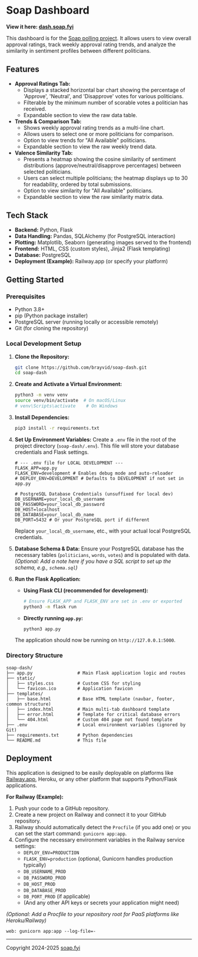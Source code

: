 # Soap Dashboard

**View it here: [dash.soap.fyi](https://dash.soap.fyi)**

This dashboard is for the [Soap polling project](https://soap.fyi). It allows users to view overall approval ratings, track weekly approval rating trends, and analyze the similarity in sentiment profiles between different politicians.



## Features

*   **Approval Ratings Tab:**
    *   Displays a stacked horizontal bar chart showing the percentage of 'Approve', 'Neutral', and 'Disapprove' votes for various politicians.
    *   Filterable by the minimum number of scorable votes a politician has received.
    *   Expandable section to view the raw data table.
*   **Trends & Comparison Tab:**
    *   Shows weekly approval rating trends as a multi-line chart.
    *   Allows users to select one or more politicians for comparison.
    *   Option to view trends for "All Available" politicians.
    *   Expandable section to view the raw weekly trend data.
*   **Valence Similarity Tab:**
    *   Presents a heatmap showing the cosine similarity of sentiment distributions (approve/neutral/disapprove percentages) between selected politicians.
    *   Users can select multiple politicians; the heatmap displays up to 30 for readability, ordered by total submissions.
    *   Option to view similarity for "All Available" politicians.
    *   Expandable section to view the raw similarity matrix data.

## Tech Stack

*   **Backend:** Python, Flask
*   **Data Handling:** Pandas, SQLAlchemy (for PostgreSQL interaction)
*   **Plotting:** Matplotlib, Seaborn (generating images served to the frontend)
*   **Frontend:** HTML, CSS (custom styles), Jinja2 (Flask templating)
*   **Database:** PostgreSQL
*   **Deployment (Example):** Railway.app (or specify your platform)

## Getting Started

### Prerequisites

*   Python 3.8+
*   pip (Python package installer)
*   PostgreSQL server (running locally or accessible remotely)
*   Git (for cloning the repository)

### Local Development Setup

1.  **Clone the Repository:**
    ```bash
    git clone https://github.com/brayvid/soap-dash.git
    cd soap-dash 
    ```

2.  **Create and Activate a Virtual Environment:**
    ```bash
    python3 -m venv venv
    source venv/bin/activate  # On macOS/Linux
    # venv\Scripts\activate    # On Windows
    ```

3.  **Install Dependencies:**
    ```bash
    pip3 install -r requirements.txt
    ```

4.  **Set Up Environment Variables:**
    Create a `.env` file in the root of the project directory (`soap-dash/.env`). This file will store your database credentials and Flask settings.
    ```env
    # --- .env file for LOCAL DEVELOPMENT ---
    FLASK_APP=app.py
    FLASK_ENV=development # Enables debug mode and auto-reloader
    # DEPLOY_ENV=DEVELOPMENT # Defaults to DEVELOPMENT if not set in app.py

    # PostgreSQL Database Credentials (unsuffixed for local dev)
    DB_USERNAME=your_local_db_username
    DB_PASSWORD=your_local_db_password
    DB_HOST=localhost
    DB_DATABASE=your_local_db_name
    DB_PORT=5432 # Or your PostgreSQL port if different
    ```
    Replace `your_local_db_username`, etc., with your actual local PostgreSQL credentials.

5.  **Database Schema & Data:**
    Ensure your PostgreSQL database has the necessary tables (`politicians`, `words`, `votes`) and is populated with data.
    *(Optional: Add a note here if you have a SQL script to set up the schema, e.g., `schema.sql`)*

6.  **Run the Flask Application:**
    *   **Using Flask CLI (recommended for development):**
        ```bash
        # Ensure FLASK_APP and FLASK_ENV are set in .env or exported
        python3 -m flask run
        ```
    *   **Directly running `app.py`:**
        ```bash
        python3 app.py
        ```
    The application should now be running on `http://127.0.0.1:5000`.

### Directory Structure

```
soap-dash/
├── app.py                 # Main Flask application logic and routes
├── static/
│   ├── styles.css         # Custom CSS for styling
│   └── favicon.ico        # Application favicon
├── templates/
│   ├── base.html          # Base HTML template (navbar, footer, common structure)
│   ├── index.html         # Main multi-tab dashboard template
│   ├── error.html         # Template for critical database errors
│   └── 404.html           # Custom 404 page not found template
├── .env                   # Local environment variables (ignored by Git)
├── requirements.txt       # Python dependencies
└── README.md              # This file
```

## Deployment

This application is designed to be easily deployable on platforms like [Railway.app](https://railway.app/), Heroku, or any other platform that supports Python/Flask applications.

**For Railway (Example):**

1.  Push your code to a GitHub repository.
2.  Create a new project on Railway and connect it to your GitHub repository.
3.  Railway should automatically detect the `Procfile` (if you add one) or you can set the start command: `gunicorn app:app`.
4.  Configure the necessary environment variables in the Railway service settings:
    *   `DEPLOY_ENV=PRODUCTION`
    *   `FLASK_ENV=production` (optional, Gunicorn handles production typically)
    *   `DB_USERNAME_PROD`
    *   `DB_PASSWORD_PROD`
    *   `DB_HOST_PROD`
    *   `DB_DATABASE_PROD`
    *   `DB_PORT_PROD` (if applicable)
    *   (And any other API keys or secrets your application might need)

*(Optional: Add a Procfile to your repository root for PaaS platforms like Heroku/Railway)*
```Procfile
web: gunicorn app:app --log-file=-
```

---
Copyright 2024-2025 [soap.fyi](https://soap.fyi)

